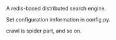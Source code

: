 A redis-based distributed search engine.

Set configuration imformation in config.py.

crawl is spider part, and so on.